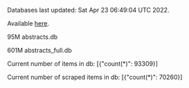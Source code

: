 Databases last updated: Sat Apr 23 06:49:04 UTC 2022. 

Available [here](https://github.com/cbeauhilton/ash-db/releases).


95M	abstracts.db

601M	abstracts_full.db

Current number of items in db:
[{"count(*)": 93309}]

Current number of scraped items in db:
[{"count(*)": 70260}]
